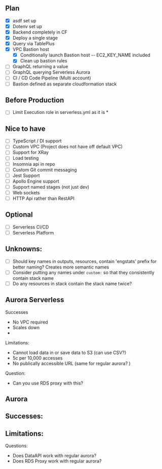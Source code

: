 ## Plan
- [x] asdf set up
- [x] Dotenv set up
- [x] Backend completely in CF
- [x] Deploy a single stage
- [x] Query via TablePlus
- [x] VPC Bastion host
  - [x] Conditionally launch Bastion host -- EC2_KEY_NAME included
  - [x] Clean up bastion rules
- [ ] GraphQL returning a value
- [ ] GraphQL querying Serverless Aurora
- [ ] CI / CD Code Pipeline (Multi account)
- [ ] Bastion defined as separate cloudformation stack

## Before Production
- [ ] Limit Execution role in serverless.yml as it is *

## Nice to have
- [ ] TypeScript / DI support
- [ ] Custom VPC (Project does not have off default VPC)
- [ ] Support for XRay
- [ ] Load testing
- [ ] Insomnia api in repo
- [ ] Custom Git commit messaging
- [ ] Jest Support
- [ ] Apollo Engine support
- [ ] Support named stages (not just dev)
- [ ] Web sockets
- [ ] HTTP Api rather than RestAPI

## Optional
- [ ] Serverless CI/CD
- [ ] Serverless Platform
  
## Unknowns: 
- [ ] Should key names in outputs, resources, contain 'engstats' prefix for better naming? Creates more semantic names
- [ ] Consider putting any names under `custom:` so that they consistently contain stack name
- [ ] Do any resources in stack contain the stack name twice?

## Aurora Serverless
Successes
- No VPC required
- Scales down
- 

Limitations:
- Cannot load data in or save data to S3 (can use CSV?)
- 5c per 10,000 accesses 
- No publically accessible URL (same for regular aurora?                                                   )

Question:
- Can you use RDS proxy with this?

## Aurora
Successes:
- 

Limitations:
- 

Questions:
- Does DataAPI work with regular aurora?
- Does RDS Proxy work with regular aurora?